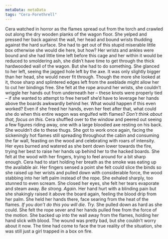 ```yaml
---
metaData: metaData
tags: "Cera-Forethrell"
---
```


Cera watched in horror as the flames spread out from the torch and crawled out along the dry wooden planks of the wagon floor. She yelped and pressed her back against the wall, her head and bound wrists thudding against the hard surface. She had to get out of this stupid miserable little box otherwise she would die here, but how? Her wrists and ankles were bound and she had little time left before this cage and her within it would be reduced to smoldering ash, she didn’t have time to get through the thick hardwooded wall of the wagon. But she had to do something. She glanced to her left, seeing the jagged hole left by the axe. It was only slightly bigger than her head, she would never fit through. Though the more she looked at it, those sharp and splintered edges left from the axeblade might allow her to cut her bindings free. She felt at the rope around her wrists, she couldn’t wriggle her hands out from underneath her – these knots were properly tied – if she wanted to attempt to free herself she’d have to leverage her hands above the boards awkwardly behind her. 
What would happen if this even worked? Even if she freed her hands, even her feet after that, what could she do when this entire wagon was engulfed with flames? *Don’t think about that, focus on this.*
Cera shuffled over to the window and peered out seeing a few figures riding away, one with a large bloodied axe resting on his back. She wouldn’t die to these thugs. She got to work once again, facing the sickeningly hot flames still spreading throughout the cabin and consuming the far wall, feasting on the wood and celebrating with roars of intensity. Her eyes burned and watered as she bent down lower towards the fire, trying her best to raise her hands up behind her to the hacked boards. She felt at the wood with her fingers, trying to feel around for a bit sharp enough. Cera had to start holding her breath as the smoke was eating up the available air. Her fingers sensed a point she felt could slice the binds so she raised up her wrists and pulled down with considerable force, the wood stabbing into her left palm instead of the rope. She exhaled sharply, too stunned to even scream. She closed her eyes, she felt her tears evaporate and steam away. 
*Be strong. Again.*
Her hand hurt with a blinding pain but she shakingly raised it above the board again, feeling the blood drip from her palm. She held her hands there, face searing from the heat of the flames. 
*If you don’t do this you will die.*
*Try.*
She pulled down as hard as she could. She felt the rope sever and her hands pulled free from the force of the motion. She backed up into the wall away from the flames, holding her hand slick with blood. The wound was pretty bad, but she couldn’t worry about it now. 
The time had come to face the true reality of the situation, she was still just a girl trapped in a box on fire.